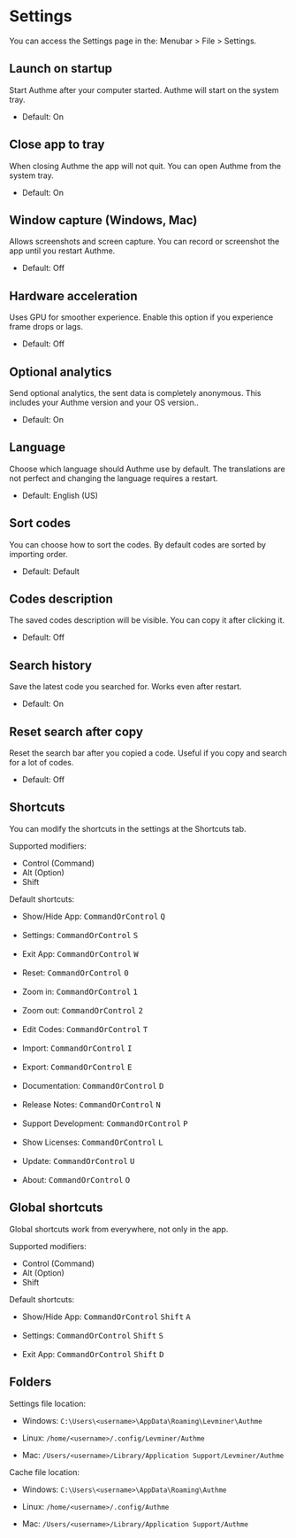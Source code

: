 # Settings

You can access the Settings page in the: Menubar > File > Settings.

## Launch on startup

Start Authme after your computer started. Authme will start on the system tray.

-   Default: On

## Close app to tray

When closing Authme the app will not quit. You can open Authme from the system tray.

-   Default: On

## Window capture (Windows, Mac)

Allows screenshots and screen capture. You can record or screenshot the app until you restart Authme.

-   Default: Off

## Hardware acceleration

Uses GPU for smoother experience. Enable this option if you experience frame drops or lags.

-   Default: Off

## Optional analytics

Send optional analytics, the sent data is completely anonymous. This includes your Authme version and your OS version..

-   Default: On

## Language

Choose which language should Authme use by default. The translations are not perfect and changing the language requires a restart.

-   Default: English (US)

## Sort codes

You can choose how to sort the codes. By default codes are sorted by importing order.

-   Default: Default

## Codes description

The saved codes description will be visible. You can copy it after clicking it.

-   Default: Off

## Search history

Save the latest code you searched for. Works even after restart.

-   Default: On

## Reset search after copy

Reset the search bar after you copied a code. Useful if you copy and search for a lot of codes.

-   Default: Off

## Shortcuts

You can modify the shortcuts in the settings at the Shortcuts tab.

Supported modifiers:

-   Control (Command)
-   Alt (Option)
-   Shift

Default shortcuts:

-   Show/Hide App: <kbd>CommandOrControl</kbd> <kbd>Q</kbd>
    <br>
    <br>
-   Settings: <kbd>CommandOrControl</kbd> <kbd>S</kbd>
    <br>
    <br>
-   Exit App: <kbd>CommandOrControl</kbd> <kbd>W</kbd>
    <br>
    <br>
-   Reset: <kbd>CommandOrControl</kbd> <kbd>0</kbd>
    <br>
    <br>
-   Zoom in: <kbd>CommandOrControl</kbd> <kbd>1</kbd>
    <br>
    <br>
-   Zoom out: <kbd>CommandOrControl</kbd> <kbd>2</kbd>
    <br>
    <br>
-   Edit Codes: <kbd>CommandOrControl</kbd> <kbd>T</kbd>
    <br>
    <br>
-   Import: <kbd>CommandOrControl</kbd> <kbd>I</kbd>
    <br>
    <br>
-   Export: <kbd>CommandOrControl</kbd> <kbd>E</kbd>
    <br>
    <br>
-   Documentation: <kbd>CommandOrControl</kbd> <kbd>D</kbd>
    <br>
    <br>
-   Release Notes: <kbd>CommandOrControl</kbd> <kbd>N</kbd>
    <br>
    <br>
-   Support Development: <kbd>CommandOrControl</kbd> <kbd>P</kbd>
    <br>
    <br>
-   Show Licenses: <kbd>CommandOrControl</kbd> <kbd>L</kbd>
    <br>
    <br>
-   Update: <kbd>CommandOrControl</kbd> <kbd>U</kbd>
    <br>
    <br>
-   About: <kbd>CommandOrControl</kbd> <kbd>O</kbd>

## Global shortcuts

Global shortcuts work from everywhere, not only in the app.

Supported modifiers:

-   Control (Command)
-   Alt (Option)
-   Shift

Default shortcuts:

-   Show/Hide App: <kbd>CommandOrControl</kbd> <kbd>Shift</kbd> <kbd>A</kbd>
    <br>
    <br>
-   Settings: <kbd>CommandOrControl</kbd> <kbd>Shift</kbd> <kbd>S</kbd>
    <br>
    <br>
-   Exit App: <kbd>CommandOrControl</kbd> <kbd>Shift</kbd> <kbd>D</kbd>

## Folders

Settings file location:

-   Windows: `C:\Users\<username>\AppData\Roaming\Levminer\Authme`

-   Linux: `/home/<username>/.config/Levminer/Authme`

-   Mac: `/Users/<username>/Library/Application Support/Levminer/Authme`

Cache file location:

-   Windows: `C:\Users\<username>\AppData\Roaming\Authme`

-   Linux: `/home/<username>/.config/Authme`

-   Mac: `/Users/<username>/Library/Application Support/Authme`
